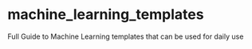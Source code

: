 # machine_learning_templates
Full Guide to Machine Learning templates that can be used for daily use
